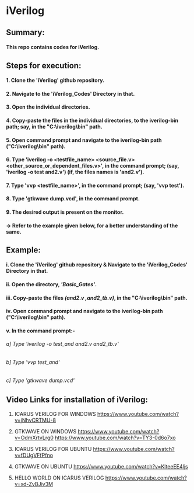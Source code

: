 # iVerilog
###
###
###

## Summary:
#### This repo contains codes for iVerilog.
###

 
## Steps for execution:

  #### 1. Clone the 'iVerilog' github repository.
  #### 2. Navigate to the 'iVerilog_Codes' Directory in that.
  #### 3. Open the individual directories.
  #### 4. Copy-paste the files in the individual directories, to the iverilog-bin path; say, in the "C:\iverilog\bin" path.
  #### 5. Open command prompt and navigate to the iverilog-bin path ("C:\iverilog\bin" path).
  #### 6. Type 'iverilog -o <testfile_name> <source_file.v> <other_source_or_dependent_files.v>', in the command prompt; (say, 'iverilog -o test and2.v') (if, the files names is 'and2.v').
  #### 7. Type 'vvp <testfile_name>', in the command prompt; (say, 'vvp test').
  #### 8. Type 'gtkwave dump.vcd', in the command prompt.
  #### 9. The desired output is present on the monitor.
  #### -> Refer to the example given below, for a better understanding of the same.
  
  
  ###
  ###
  ###
  
## Example:
  #### i. Clone the 'iVerilog' github repository & Navigate to the 'iVerilog_Codes' Directory in that.
  #### ii. Open the directory, *'Basic_Gates'*.
  #### iii. Copy-paste the files *(and2.v ,and2_tb.v)*, in the "C:\iverilog\bin" path.
  #### iv. Open command prompt and navigate to the iverilog-bin path ("C:\iverilog\bin" path).
  #### v. In the command prompt:-
  ###### a] Type *'iverilog -o test_and and2.v and2_tb.v'*
  ###### b] Type *'vvp test_and'*
  ###### c] Type *'gtkwave dump.vcd'*
  #### 
 

  ###
  ###
  ###  
  
## Video Links for installation of iVerilog:

1.	ICARUS VERILOG FOR WINDOWS
		https://www.youtube.com/watch?v=jNhvCRTMU-8

2.	GTKWAVE ON WINDOWS
https://www.youtube.com/watch?v=OdmXrtvLrg0
https://www.youtube.com/watch?v=TY3-0d6o7xo

3.	ICARUS VERILOG FOR UBUNTU
https://www.youtube.com/watch?v=fDUgVFfPfno

4.	GTKWAVE ON UBUNTU
https://www.youtube.com/watch?v=KlteeEE4ljs

5.	HELLO WORLD ON ICARUS VERILOG
		https://www.youtube.com/watch?v=xd-ZvBJiv3M

  ###
  
  #
